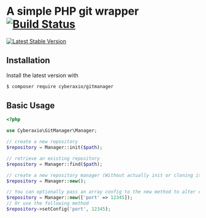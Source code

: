# A simple PHP git wrapper [![Build Status](https://img.shields.io/travis/Cyberaxio/gitwrapper.svg)](https://travis-ci.org/Cyberaxio/gitwrapper)

[![Latest Stable Version](https://img.shields.io/packagist/v/cyberaxio/gitwrapper.svg?style=flat)](https://packagist.org/packages/cyberaxio/gitwrapper)


## Installation

Install the latest version with

```bash
$ composer require cyberaxio/gitmanager
```

## Basic Usage

```php
<?php

use Cyberaxio\GitManager\Manager;

// create a new repository
$repository = Manager::init($path);

// retrieve an existing repository
$repository = Manager::find($path);

// create a new repository manager (Without actually init or cloning it)
$repository = Manager::new();

// You can optionally pass an array config to the new method to alter default configuration
$repository = Manager::new(['port' => 12345]);
// Or use the following method
$repository->setConfig('port', 12345);

```

